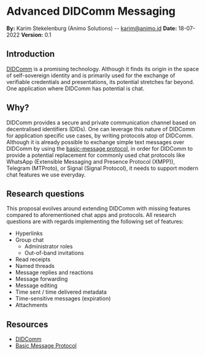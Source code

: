# Advanced DIDComm Messaging

**By:** Karim Stekelenburg (Animo Solutions) -- karim@animo.id
**Date:** 18-07-2022
**Version:** 0.1

## Introduction

[DIDComm](https://identity.foundation/didcomm-messaging/spec/) is a promising technology. Although it finds its origin in the space of self-sovereign identity and is primarily used for the exchange of verifiable credentials and presentations, its potential stretches far beyond. One application where DIDComm has potential is chat.

## Why?

DIDComm provides a secure and private communication channel based on decentralised identifiers (DIDs). One can leverage this nature of DIDComm for application specific use cases, by writing protocols atop of DIDComm. Although it is already possible to exchange simple text messages over DIDComm by using the [basic-message protocol](https://didcomm.org/basicmessage/2.0/), in order for DIDComm to provide a potential replacement for commonly used chat protocols like WhatsApp (Extensible Messaging and Presence Protocol (XMPP)), Telegram (MTProto), or Signal (Signal Protocol), it needs to support modern chat features we use everyday.

## Research questions

This proposal evolves around extending DIDComm with missing features compared to aforementioned chat apps and protocols. All research questions are with regards implementing the following set of features:

- Hyperlinks
- Group chat
    - Administrator roles
    - Out-of-band invitations
- Read receipts
- Named threads
- Message replies and reactions
- Message forwarding
- Message editing
- Time sent / time delivered metadata
- Time-sensitive messages (expiration)
- Attachments

## Resources
- [DIDComm](https://identity.foundation/didcomm-messaging/spec/)
- [Basic Message Protocol](https://didcomm.org/basicmessage/2.0/)